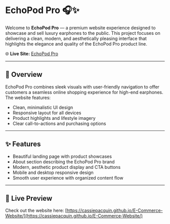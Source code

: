# EchoPod Pro 🎧✨

Welcome to **EchoPod Pro** — a premium website experience designed to showcase and sell luxury earphones to the public. This project focuses on delivering a clean, modern, and aesthetically pleasing interface that highlights the elegance and quality of the EchoPod Pro product line.

🌐 **Live Site:** [EchoPod Pro](https://cassiepacquin.github.io/E-Commerce-Website/)

---

## 📸 Overview

EchoPod Pro combines sleek visuals with user-friendly navigation to offer customers a seamless online shopping experience for high-end earphones. The website features:

- Clean, minimalistic UI design
- Responsive layout for all devices
- Product highlights and lifestyle imagery
- Clear call-to-actions and purchasing options

---

## ✨ Features

- Beautiful landing page with product showcases
- About section describing the EchoPod Pro brand
- Modern, aesthetic product display and CTA buttons
- Mobile and desktop responsive design
- Smooth user experience with organized content flow

---

## 🚀 Live Preview

Check out the website here:
[https://cassiepacquin.github.io/E-Commerce-Website/](https://cassiepacquin.github.io/E-Commerce-Website/)
